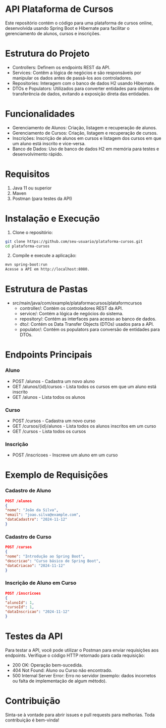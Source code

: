 # API Plataforma de Cursos

Este repositório contém o código para uma plataforma de cursos online, desenvolvida usando Spring Boot e Hibernate para facilitar o gerenciamento de alunos, cursos e inscrições.

# Estrutura do Projeto

- Controllers: Definem os endpoints REST da API.
- Services: Contêm a lógica de negócios e são responsáveis por manipular os dados antes de passá-los aos controladores.
- Repositories: Interagem com o banco de dados H2 usando Hibernate.
- DTOs e Populators: Utilizados para converter entidades para objetos de transferência de dados, evitando a exposição direta das entidades.

# Funcionalidades

- Gerenciamento de Alunos: Criação, listagem e recuperação de alunos.
- Gerenciamento de Cursos: Criação, listagem e recuperação de cursos.
- Inscrições: Inscrição de alunos em cursos e listagem dos cursos em que um aluno está inscrito e vice-versa.
- Banco de Dados: Uso de banco de dados H2 em memória para testes e desenvolvimento rápido.

# Requisitos

1.  Java 11 ou superior
2.  Maven
3.  Postman (para testes da API)

# Instalação e Execução

1.  Clone o repositório:

```bash
git clone https://github.com/seu-usuario/plataforma-cursos.git
cd plataforma-cursos
```

2.  Compile e execute a aplicação:

```bash
mvn spring-boot:run
Acesse a API em http://localhost:8080.
```

# Estrutura de Pastas

- src/main/java/com/example/plataformacursos/plataformcursos
  - controller/: Contém os controladores REST da API.
  - service/: Contém a lógica de negócios do sistema.
  - repository/: Contém as interfaces para acesso ao banco de dados.
  - dto/: Contém os Data Transfer Objects (DTOs) usados para a API.
  - populator/: Contém os populators para conversão de entidades para DTOs.

# Endpoints Principais

### Aluno

- POST /alunos - Cadastra um novo aluno
- GET /alunos/{id}/cursos - Lista todos os cursos em que um aluno está inscrito
- GET /alunos - Lista todos os alunos

### Curso

- POST /cursos - Cadastra um novo curso
- GET /cursos/{id}/alunos - Lista todos os alunos inscritos em um curso
- GET /cursos - Lista todos os cursos

### Inscrição

- POST /inscricoes - Inscreve um aluno em um curso

# Exemplo de Requisições

### Cadastro de Aluno

```json
POST /alunos
{
"nome": "João da Silva",
"email": "joao.silva@example.com",
"dataCadastro": "2024-11-12"
}
```

### Cadastro de Curso

```json
POST /cursos
{
"nome": "Introdução ao Spring Boot",
"descricao": "Curso básico de Spring Boot",
"dataCriacao": "2024-11-12"
}
```

### Inscrição de Aluno em Curso

```json
POST /inscricoes
{
"alunoId": 1,
"cursoId": 1,
"dataInscricao": "2024-11-12"
}
```

# Testes da API

Para testar a API, você pode utilizar o Postman para enviar requisições aos endpoints. Verifique o código HTTP retornado para cada requisição:

- 200 OK: Operação bem-sucedida.
- 404 Not Found: Aluno ou Curso não encontrado.
- 500 Internal Server Error: Erro no servidor (exemplo: dados incorretos ou falta de implementação de algum método).

# Contribuição

Sinta-se à vontade para abrir issues e pull requests para melhorias. Toda contribuição é bem-vinda!
